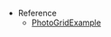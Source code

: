 - Reference
  - [PhotoGridExample](https://github.com/aholachek/react-flip-toolkit/tree/master/packages/react-flip-toolkit/demo/PhotoGridExample)
